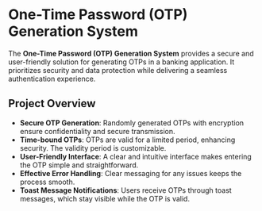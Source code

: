 # One-Time Password (OTP) Generation System

The **One-Time Password (OTP) Generation System** provides a secure and user-friendly solution for generating OTPs in a banking application. It prioritizes security and data protection while delivering a seamless authentication experience.

## Project Overview

- **Secure OTP Generation**: Randomly generated OTPs with encryption ensure confidentiality and secure transmission.
- **Time-bound OTPs**: OTPs are valid for a limited period, enhancing security. The validity period is customizable.
- **User-Friendly Interface**: A clear and intuitive interface makes entering the OTP simple and straightforward.
- **Effective Error Handling**: Clear messaging for any issues keeps the process smooth.
- **Toast Message Notifications**: Users receive OTPs through toast messages, which stay visible while the OTP is valid.
